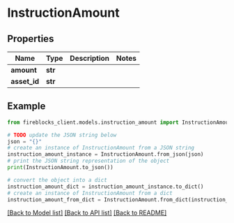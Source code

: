 # InstructionAmount


## Properties

Name | Type | Description | Notes
------------ | ------------- | ------------- | -------------
**amount** | **str** |  | 
**asset_id** | **str** |  | 

## Example

```python
from fireblocks_client.models.instruction_amount import InstructionAmount

# TODO update the JSON string below
json = "{}"
# create an instance of InstructionAmount from a JSON string
instruction_amount_instance = InstructionAmount.from_json(json)
# print the JSON string representation of the object
print(InstructionAmount.to_json())

# convert the object into a dict
instruction_amount_dict = instruction_amount_instance.to_dict()
# create an instance of InstructionAmount from a dict
instruction_amount_from_dict = InstructionAmount.from_dict(instruction_amount_dict)
```
[[Back to Model list]](../README.md#documentation-for-models) [[Back to API list]](../README.md#documentation-for-api-endpoints) [[Back to README]](../README.md)


